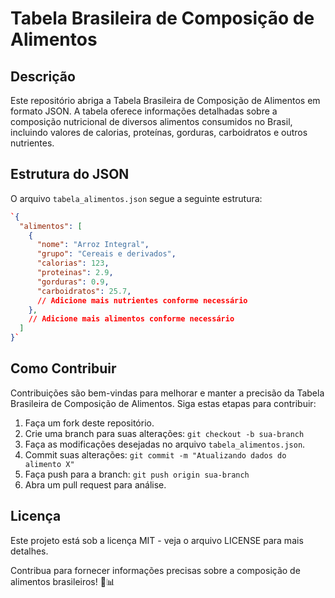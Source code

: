 
# Tabela Brasileira de Composição de Alimentos

## Descrição

Este repositório abriga a Tabela Brasileira de Composição de Alimentos em formato JSON. A tabela oferece informações detalhadas sobre a composição nutricional de diversos alimentos consumidos no Brasil, incluindo valores de calorias, proteínas, gorduras, carboidratos e outros nutrientes.

## Estrutura do JSON

O arquivo `tabela_alimentos.json` segue a seguinte estrutura:



```json
`{
  "alimentos": [
    {
      "nome": "Arroz Integral",
      "grupo": "Cereais e derivados",
      "calorias": 123,
      "proteinas": 2.9,
      "gorduras": 0.9,
      "carboidratos": 25.7,
      // Adicione mais nutrientes conforme necessário
    },
    // Adicione mais alimentos conforme necessário
  ]
}` 
```

## Como Contribuir

Contribuições são bem-vindas para melhorar e manter a precisão da Tabela Brasileira de Composição de Alimentos. Siga estas etapas para contribuir:

1.  Faça um fork deste repositório.
2.  Crie uma branch para suas alterações: `git checkout -b sua-branch`
3.  Faça as modificações desejadas no arquivo `tabela_alimentos.json`.
4.  Commit suas alterações: `git commit -m "Atualizando dados do alimento X"`
5.  Faça push para a branch: `git push origin sua-branch`
6.  Abra um pull request para análise.

## Licença

Este projeto está sob a licença MIT - veja o arquivo LICENSE para mais detalhes.

Contribua para fornecer informações precisas sobre a composição de alimentos brasileiros! 🍲📊
